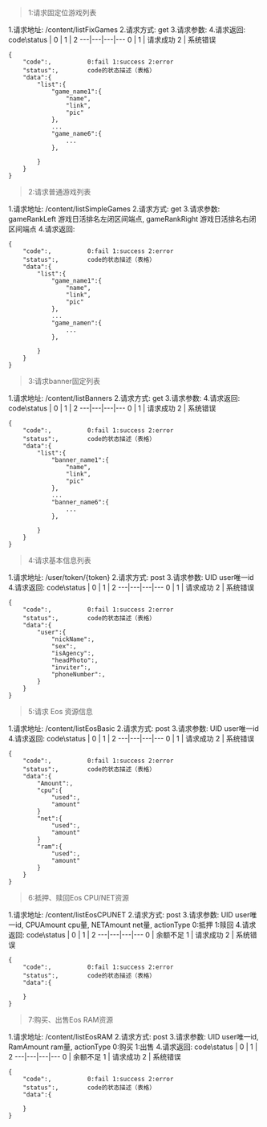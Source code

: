 >1:请求固定位游戏列表

1.请求地址: /content/listFixGames
2.请求方式: get
3.请求参数: 
4.请求返回:
code\status | 0 | 1 |  2
---|---|---|---
0 | 
1 | 请求成功
2 | 系统错误
```
{
	"code":,		  0:fail 1:success 2:error
	"status":,		  code的状态描述（表格）
	"data":{
		"list":{
			"game_name1":{
				"name",
				"link",
				"pic"
			},
			...
			"game_name6":{
				...	
			},

		}
	}
}
```

>2:请求普通游戏列表

1.请求地址: /content/listSimpleGames
2.请求方式: get
3.请求参数: gameRankLeft 游戏日活排名左闭区间端点, gameRankRight 游戏日活排名右闭区间端点
4.请求返回:
```
{
	"code":,		  0:fail 1:success 2:error
	"status":,		  code的状态描述（表格）
	"data":{
		"list":{
			"game_name1":{
				"name",
				"link",
				"pic"
			},
			...
			"game_namen":{
				...	
			},

		}
	}
}
```

>3:请求banner固定列表

1.请求地址: /content/listBanners
2.请求方式: get
3.请求参数: 
4.请求返回:
code\status | 0 | 1 |  2
---|---|---|---
0 | 
1 | 请求成功
2 | 系统错误
```
{
	"code":,		  0:fail 1:success 2:error
	"status":,		  code的状态描述（表格）
	"data":{
		"list":{
			"banner_name1":{
				"name",
				"link",
				"pic"
			},
			...
			"banner_name6":{
				...	
			},

		}
	}
}
```

>4:请求基本信息列表

1.请求地址: /user/token/{token}
2.请求方式: post
3.请求参数: UID user唯一id
4.请求返回:
code\status | 0 | 1 |  2
---|---|---|---
0 | 
1 | 请求成功
2 | 系统错误
```
{
	"code":,		  0:fail 1:success 2:error
	"status":,		  code的状态描述（表格）
	"data":{
		"user":{
			"nickName":,
			"sex":,
			"isAgency":,
			"headPhoto":,
			"inviter":,
			"phoneNumber":,
		}
	}
}
```

>5:请求 Eos 资源信息

1.请求地址: /content/listEosBasic
2.请求方式: post
3.请求参数: UID user唯一id
4.请求返回:
code\status | 0 | 1 |  2
---|---|---|---
0 | 
1 | 请求成功
2 | 系统错误
```
{
	"code":,		  0:fail 1:success 2:error
	"status":,		  code的状态描述（表格）
	"data":{
		"Amount":,
		"cpu":{
			"used":,
			"amount"
		}
		"net":{
			"used":,
			"amount"
		}
		"ram":{
			"used":,
			"amount"
		}
	}
}
```

>6:抵押、赎回Eos CPU/NET资源

1.请求地址: /content/listEosCPUNET
2.请求方式: post
3.请求参数: UID user唯一id, CPUAmount cpu量, NETAmount net量,  actionType  0:抵押 1:赎回
4.请求返回:
code\status | 0 | 1 |  2
---|---|---|---
0 | 余额不足
1 | 请求成功
2 | 系统错误
```
{
	"code":,		  0:fail 1:success 2:error
	"status":,		  code的状态描述（表格）
	"data":{
		
	}
}
```

>7:购买、出售Eos RAM资源

1.请求地址: /content/listEosRAM
2.请求方式: post
3.请求参数: UID user唯一id, RamAmount ram量,  actionType  0:购买 1:出售
4.请求返回:
code\status | 0 | 1 |  2
---|---|---|---
0 | 余额不足
1 | 请求成功
2 | 系统错误
```
{
	"code":,		  0:fail 1:success 2:error
	"status":,		  code的状态描述（表格）
	"data":{
		
	}
}
```
